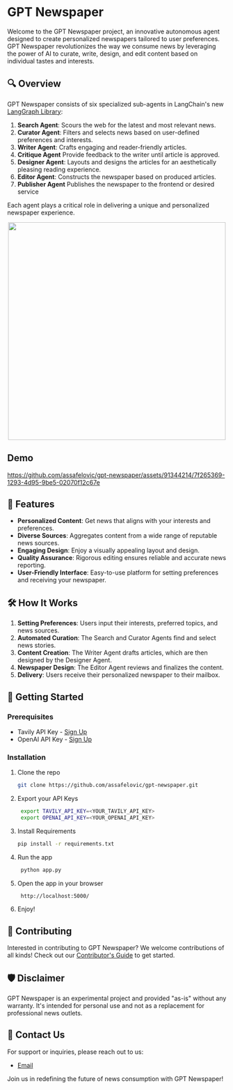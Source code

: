 # GPT Newspaper

Welcome to the GPT Newspaper project, an innovative autonomous agent designed to create personalized newspapers tailored to user preferences. GPT Newspaper revolutionizes the way we consume news by leveraging the power of AI to curate, write, design, and edit content based on individual tastes and interests.

## 🔍 Overview

GPT Newspaper consists of six specialized sub-agents in LangChain's new [LangGraph Library](https://github.com/langchain-ai/langgraph):

1. **Search Agent**: Scours the web for the latest and most relevant news.
2. **Curator Agent**: Filters and selects news based on user-defined preferences and interests.
3. **Writer Agent**: Crafts engaging and reader-friendly articles.
4. **Critique Agent** Provide feedback to the writer until article is approved.
5. **Designer Agent**: Layouts and designs the articles for an aesthetically pleasing reading experience.
6. **Editor Agent**: Constructs the newspaper based on produced articles.
7. **Publisher Agent** Publishes the newspaper to the frontend or desired service

Each agent plays a critical role in delivering a unique and personalized newspaper experience.

<div align="center">
<img align="center" height="500" src="https://tavily-media.s3.amazonaws.com/gpt-newspaper-architecture.png">
</div>


## Demo
https://github.com/assafelovic/gpt-newspaper/assets/91344214/7f265369-1293-4d95-9be5-02070f12c67e


## 🌟 Features

- **Personalized Content**: Get news that aligns with your interests and preferences.
- **Diverse Sources**: Aggregates content from a wide range of reputable news sources.
- **Engaging Design**: Enjoy a visually appealing layout and design.
- **Quality Assurance**: Rigorous editing ensures reliable and accurate news reporting.
- **User-Friendly Interface**: Easy-to-use platform for setting preferences and receiving your newspaper.

## 🛠️ How It Works

1. **Setting Preferences**: Users input their interests, preferred topics, and news sources.
2. **Automated Curation**: The Search and Curator Agents find and select news stories.
3. **Content Creation**: The Writer Agent drafts articles, which are then designed by the Designer Agent.
4. **Newspaper Design**: The Editor Agent reviews and finalizes the content.
5. **Delivery**: Users receive their personalized newspaper to their mailbox.

## 🚀 Getting Started

### Prerequisites

- Tavily API Key - [Sign Up](https://tavily.com/)
- OpenAI API Key - [Sign Up](https://platform.openai.com/)

### Installation

1. Clone the repo
   ```sh
   git clone https://github.com/assafelovic/gpt-newspaper.git
    ```
2. Export your API Keys
   ```sh
    export TAVILY_API_KEY=<YOUR_TAVILY_API_KEY>
    export OPENAI_API_KEY=<YOUR_OPENAI_API_KEY>
    ```
3. Install Requirements
   ```sh
   pip install -r requirements.txt
   ```
4. Run the app
   ```sh
    python app.py
    ```
5. Open the app in your browser
   ```sh
    http://localhost:5000/
    ```
6. Enjoy!

## 🤝 Contributing

Interested in contributing to GPT Newspaper? We welcome contributions of all kinds! Check out our [Contributor's Guide](CONTRIBUTING.md) to get started.


## 🛡️ Disclaimer

GPT Newspaper is an experimental project and provided "as-is" without any warranty. It's intended for personal use and not as a replacement for professional news outlets.

## 📩 Contact Us

For support or inquiries, please reach out to us:

- [Email](mailto:rotem5707@gmail.com)

Join us in redefining the future of news consumption with GPT Newspaper!
